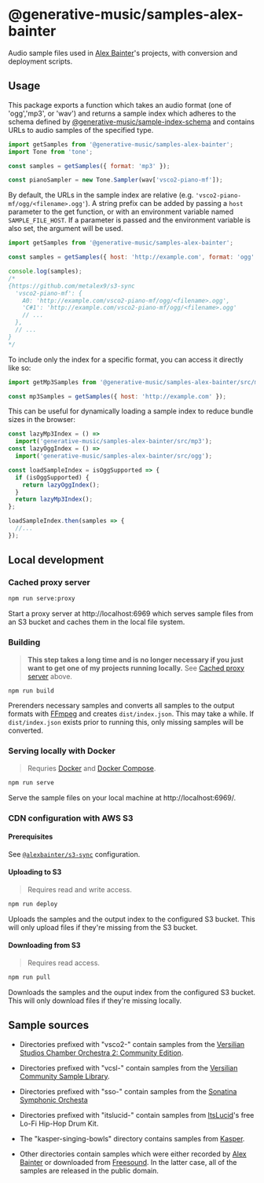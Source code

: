 # @generative-music/samples-alex-bainter

Audio sample files used in [Alex Bainter](https://alexbainter.com)'s projects, with conversion and deployment scripts.

## Usage

This package exports a function which takes an audio format (one of 'ogg','mp3', or 'wav') and returns a sample index which adheres to the schema defined by [@generative-music/sample-index-schema](https://github.com/generative-music/sample-index-schema) and contains URLs to audio samples of the specified type.

```javascript
import getSamples from '@generative-music/samples-alex-bainter';
import Tone from 'tone';

const samples = getSamples({ format: 'mp3' });

const pianoSampler = new Tone.Sampler(wav['vsco2-piano-mf']);
```

By default, the URLs in the sample index are relative (e.g. `'vsco2-piano-mf/ogg/<filename>.ogg'`). A string prefix can be added by passing a `host` parameter to the get function, or with an environment variable named `SAMPLE_FILE_HOST`. If a parameter is passed and the environment variable is also set, the argument will be used.

```javascript
import getSamples from '@generative-music/samples-alex-bainter';

const samples = getSamples({ host: 'http://example.com', format: 'ogg' });

console.log(samples);
/*
{https://github.com/metalex9/s3-sync
  'vsco2-piano-mf': {
    A0: 'http://example.com/vsco2-piano-mf/ogg/<filename>.ogg',
    'C#1': 'http://example.com/vsco2-piano-mf/ogg/<filename>.ogg'
    // ...
  },
  // ...
}
*/
```

To include only the index for a specific format, you can access it directly like so:

```javascript
import getMp3Samples from '@generative-music/samples-alex-bainter/src/mp3';

const mp3Samples = getSamples({ host: 'http://example.com' });
```

This can be useful for dynamically loading a sample index to reduce bundle sizes in the browser:

```javascript
const lazyMp3Index = () =>
  import('generative-music/samples-alex-bainter/src/mp3');
const lazyOggIndex = () =>
  import('generative-music/samples-alex-bainter/src/ogg');

const loadSampleIndex = isOggSupported => {
  if (isOggSupported) {
    return lazyOggIndex();
  }
  return lazyMp3Index();
};

loadSampleIndex.then(samples => {
  //...
});
```

## Local development

### Cached proxy server

```bash
npm run serve:proxy
```

Start a proxy server at http://localhost:6969 which serves sample files from an S3 bucket and caches them in the local file system.

### Building

> **This step takes a long time and is no longer necessary if you just want to get one of my projects running locally.** See [Cached proxy server](#cached-proxy-server) above.

```bash
npm run build
```

Prerenders necessary samples and converts all samples to the output formats with [FFmpeg](https://www.ffmpeg.org/) and creates `dist/index.json`. This may take a while. If `dist/index.json` exists prior to running this, only missing samples will be converted.

### Serving locally with Docker

> Requries [Docker](https://www.docker.com/) and [Docker Compose](https://docs.docker.com/compose/).

```bash
npm run serve
```

Serve the sample files on your local machine at http://localhost:6969/.

### CDN configuration with AWS S3

#### Prerequisites

See [`@alexbainter/s3-sync`](https://github.com/metalex9/s3-sync) configuration.

#### Uploading to S3

> Requires read and write access.

```bash
npm run deploy
```

Uploads the samples and the output index to the configured S3 bucket. This will only upload files if they're missing from the S3 bucket.

#### Downloading from S3

> Requires read access.

```bash
npm run pull
```

Downloads the samples and the ouput index from the configured S3 bucket. This will only download files if they're missing locally.

## Sample sources

- Directories prefixed with "vsco2-" contain samples from the [Versilian Studios Chamber Orchestra 2: Community Edition](https://vis.versilstudios.com/vsco-community.html).

- Directories prefixed with "vcsl-" contain samples from the [Versilian Community Sample Library](https://vis.versilstudios.com/vcsl.html).

- Directories prefixed with "sso-" contain samples from the [Sonatina Symphonic Orchesta](https://github.com/peastman/sso)

- Directories prefixed with "itslucid-" contain samples from [ItsLucid](https://soundcloud.com/itslucid2)'s free Lo-Fi Hip-Hop Drum Kit.

- The "kasper-singing-bowls" directory contains samples from [Kasper](https://kasper.bandcamp.com/album/singing-bowls).

- Other directories contain samples which were either recorded by [Alex Bainter](https://alexbainter.com) or downloaded from [Freesound](https://freesound.org/). In the latter case, all of the samples are released in the public domain.
